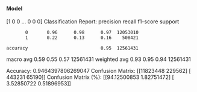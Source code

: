 #### Model
[1 0 0 ... 0 0 0]
Classification Report:
              precision    recall  f1-score   support

           0       0.96      0.98      0.97  12053010
           1       0.22      0.13      0.16    508421

    accuracy                           0.95  12561431
   macro avg       0.59      0.55      0.57  12561431
weighted avg       0.93      0.95      0.94  12561431

Accuracy: 0.9464397806269047
Confusion Matrix:
[[11823448   229562]
 [  443231    65190]]
Confusion Matrix (%):
[[94.12500853  1.82751472]
 [ 3.52850722  0.51896953]]
